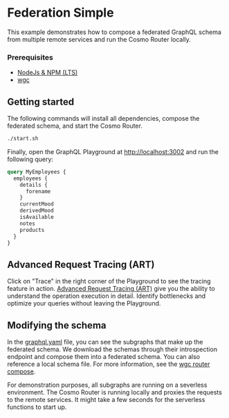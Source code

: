 # Federation Simple

This example demonstrates how to compose a federated GraphQL schema from multiple remote services and run the Cosmo Router locally.

### Prerequisites

- [NodeJs & NPM (LTS)](https://nodejs.org/en/download/)
- [wgc](https://www.npmjs.com/package/wgc)

## Getting started

The following commands will install all dependencies, compose the federated schema, and start the Cosmo Router.

```bash
./start.sh
```

Finally, open the GraphQL Playground at [http://localhost:3002](http://localhost:3002) and run the following query:

```graphql
query MyEmployees {
  employees {
    details {
      forename
    }
    currentMood
    derivedMood
    isAvailable
    notes
    products
  }
}
```

## Advanced Request Tracing (ART)

Click on "Trace" in the right corner of the Playground to see the tracing feature in action. [Advanced Request Tracing (ART)](https://cosmo-docs.wundergraph.com/router/advanced-request-tracing-art) give you the ability to understand the operation execution in detail. Identify bottlenecks and optimize your queries without leaving the Playground.


## Modifying the schema

In the [graphql.yaml](graphql.yaml) file, you can see the subgraphs that make up the federated schema. We download the schemas through their introspection endpoint and compose them into a federated schema.
You can also reference a local schema file. For more information, see the [wgc router compose](https://cosmo-docs.wundergraph.com/cli/router/compose).

For demonstration purposes, all subgraphs are running on a severless environment. The Cosmo Router is running locally and proxies the requests to the remote services. It might take a few seconds for the serverless functions to start up.